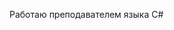 ﻿---
type: "Опыт работы"
heading: "БГТУ Военмех им. Д.Ф. Устинова"
subheading: "Преподаватель"
duration: "Январь 2021 г. – Настоящее время"
location: "Санкт-Петербург"
---

Работаю преподавателем языка C#

